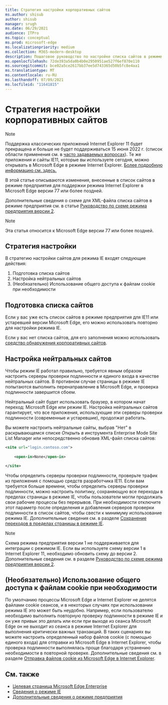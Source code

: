```yaml
---
title: Стратегия настройки корпоративных сайтов
ms.author: shisub
author: shisub
manager: srugh
ms.date: 06/29/2021
audience: ITPro
ms.topic: conceptual
ms.prod: microsoft-edge
ms.localizationpriority: medium
ms.collection: M365-modern-desktop
description: Пошаговое руководство по настройке списка сайтов в режиме предприятия для режима Internet Explorer.
ms.openlocfilehash: 72de393a5da0b4b0e2950951ae527f6ef870e110
ms.sourcegitcommit: bce02a5ce2617bb37ee5d743365d50b5fc8e4aa1
ms.translationtype: MT
ms.contentlocale: ru-RU
ms.lasthandoff: 07/09/2021
ms.locfileid: "11641815"
---
```

# <a name="enterprise-site-configuration-strategy"></a>Стратегия настройки корпоративных сайтов

>[!Note]
> Поддержка классических приложений Internet Explorer 11 будет прекращена и больше не будет поддерживаться 15 июня 2022 г. (список области применения см. в [часто задаваемых вопросах](https://techcommunity.microsoft.com/t5/windows-it-pro-blog/internet-explorer-11-desktop-app-retirement-faq/ba-p/2366549)). Те же приложения и сайты IE11, которые вы используете сегодня, можно открывать в Microsoft Edge в режиме Internet Explorer. [Более подробную информацию см. здесь.](https://blogs.windows.com/windowsexperience/2021/05/19/the-future-of-internet-explorer-on-windows-10-is-in-microsoft-edge/)

В этой статье описываются изменения, внесенные в список сайтов в режиме предприятия для поддержки режима Internet Explorer в Microsoft Edge версии 77 или более поздней.

Дополнительные сведения о схеме для XML-файла списка сайтов в режиме предприятия см. в статье [Руководство по схеме режима предприятия версии 2](/internet-explorer/ie11-deploy-guide/enterprise-mode-schema-version-2-guidance).

> [!NOTE]
> Эта статья относится к Microsoft Edge версии 77 или более поздней.
<!--
## Updated schema elements

The following table describes the \<open-in app\> element added to the v.2 of the Enterprise Mode schema:

| **Element** | **Description** |
| --- | --- |
| \<open-in app="**true**"\> | A child element that controls what browser is used for sites. This element is required for sites that need to **open in IE11**.|

**Example:**

``` xml
<site url="contoso.com">

  <open-in app="true">IE11</open-in>

</site>
```

The following table shows the possible values of the \<open-in\> element:

| **Value** | **Description** |
| --- | --- |
| **\<open-in\>IE11\</open-in\>** | Opens the site in IE mode or a full IE11 window. To enable IE mode, see [Configure IE mode policies](./edge-ie-mode-policies.md)|
| **\<open-in app="**true**"\>IE11\</open-in\>** | Opens the site in a full IE11 window |
| **\<open-in\>MSEdge\</open-in\>** | Opens the site in Microsoft Edge |
| **\<open-in\>None or not specified\</open-in\>** | Opens the site in the default browser or in the browser where the user navigated to the site. |
|**\<open-in\>Configurable\</open-in\>** | Allows the site to participate in IE mode engine determination. To learn more, see [Learn about Configurable sites in IE mode](edge-learnmore-configurable-sites-ie-mode.md).  |

>[!NOTE]
> The attribute app=**"true"** is only recognized when associated to _'open-in' IE11_. Adding it to the other 'open-in' elements won't change browser behavior.   -->

## <a name="configuration-strategy"></a>Стратегия настройки

В стратегию настройки сайтов для режима IE входят следующие действия:
1. Подготовка списка сайтов
2. Настройка нейтральных сайтов
3. (Необязательно) Использование общего доступа к файлам cookie при необходимости

<!--
Step 1.  – if you don’t have one use Site Discovery Step-by-Step
Step 2 – Neutral sites + sticky mode
        Use more examples and explain sticky mode better
Step 3 – If that doesn’t cover your needs, then use Cookie sharing -->

## <a name="prepare-your-site-list"></a>Подготовка списка сайтов

Если у вас уже есть список сайтов в режиме предприятия для IE11 или устаревшей версии Microsoft Edge, его можно использовать повторно для настройки режима IE.

Если у вас нет списка сайтов, для его заполнения можно использовать [средство обнаружения корпоративных сайтов](/deployedge/edge-ie-mode-site-discovery).

## <a name="configure-neutral-sites"></a>Настройка нейтральных сайтов

Чтобы режим IE работал правильно, требуется явным образом настроить серверы проверки подлинности и единого входа в качестве нейтральных сайтов. В противном случае страницы в режиме IE попытаются выполнить перенаправление в Microsoft Edge, и проверка подлинности завершится сбоем.

Нейтральный сайт будет использовать браузер, в котором начат переход: Microsoft Edge или режим IE. Настройка нейтральных сайтов гарантирует, что все приложения, использующие эти серверы проверки подлинности (современные и устаревшие), продолжат работать.

Вы можете настроить нейтральные сайты, выбрав "Нет" в раскрывающемся списке *Открыть в* инструмента Enterprise Mode Site List Manager или непосредственно обновив XML-файл списка сайтов:

``` xml
<site url="login.contoso.com">
   
    <open-in>None</open-in>

</site>
```

Чтобы определить серверы проверки подлинности, проверьте трафик из приложения с помощью средств разработчика IE11. Если вам требуется больше времени, чтобы определить серверы проверки подлинности, можно настроить политику, сохраняющую все переходы в пределах страницы в режиме IE, чтобы пользователи могли продолжать свои рабочие процессы без перерывов. При необходимости отключите этот параметр после определения и добавления серверов проверки подлинности в список сайтов, чтобы свести к минимуму использование режима IE. Дополнительные сведения см. в разделе [Сохранение переходов в пределах страницы в режиме IE](/deployedge/edge-learnmore-inpage-nav).

>[!NOTE]
   >Схема режима предприятия версии 1 не поддерживается для интеграции с режимом IE. Если вы используете схему версии 1 в Internet Explorer 11, необходимо обновить схему до версии 2. Дополнительные сведения см. в разделе [Руководство по схеме режима предприятия версии 2](/internet-explorer/ie11-deploy-guide/enterprise-mode-schema-version-2-guidance).

## <a name="optional-use-cookie-sharing-if-necessary"></a>(Необязательно) Использование общего доступа к файлам cookie при необходимости

По умолчанию процессы Microsoft Edge и Internet Explorer не делятся файлами cookie сеансов, и в некоторых случаях при использовании режима IE это может быть неудобно. Например, если пользователю необходимо выполнить повторную проверку подлинности в режиме IE и он уже привык это делать или если при выходе из сеанса Microsoft Edge он не выходит из сеанса в режиме Internet Explorer для выполнения критически важных транзакций. В таких сценариях вы можете настроить определенный набор файлов cookie (с помощью единого входа) для отправки из Microsoft Edge в Internet Explorer, чтобы проверка подлинности выполнялась проще благодаря устранению необходимости в повторной проверке. Дополнительные сведения см. в разделе [Отправка файлов cookie из Microsoft Edge в Internet Explorer](/deployedge/edge-ie-mode-add-guidance-cookieshare).

## <a name="see-also"></a>См. также

- [Целевая страница Microsoft Edge Enterprise](https://aka.ms/EdgeEnterprise)
- [Сведения о режиме IE](./edge-ie-mode.md)
- [Дополнительные сведения о режиме предприятия](/internet-explorer/ie11-deploy-guide/enterprise-mode-overview-for-ie11)
